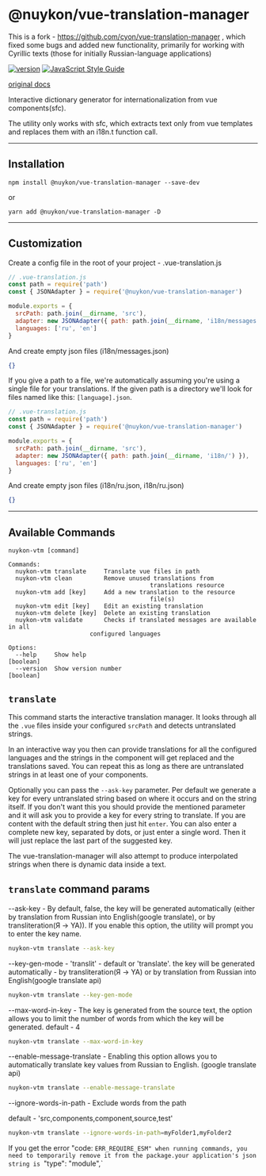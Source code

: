 # @nuykon/vue-translation-manager

This is a fork - https://github.com/cyon/vue-translation-manager , which fixed some bugs and added new functionality, primarily for working with Cyrillic texts (those for initially Russian-language applications)

[![version](https://badgen.net/npm/v/@nuykon/vue-translation-manager)](https://github.com/nuykon/vue-translation-manager)
[![JavaScript Style Guide](https://img.shields.io/badge/code_style-standard-brightgreen.svg)](https://standardjs.com)

[original docs](https://cyon.github.io/vue-translation-manager/introduction.html)

Interactive dictionary generator for internationalization from vue components(sfc).

The utility only works with sfc, which extracts text only from vue templates and replaces them with an i18n.t function call.

---
Installation
---

```
npm install @nuykon/vue-translation-manager --save-dev
```
or
```
yarn add @nuykon/vue-translation-manager -D
```

---
Customization
---

Create a config file in the root of your project - .vue-translation.js

```js
// .vue-translation.js
const path = require('path')
const { JSONAdapter } = require('@nuykon/vue-translation-manager')

module.exports = {
  srcPath: path.join(__dirname, 'src'),
  adapter: new JSONAdapter({ path: path.join(__dirname, 'i18n/messages.json') }),
  languages: ['ru', 'en']
}
```

And create empty json files (i18n/messages.json)

```json
{}
```

If you give a path to a file, we're automatically assuming you're using a single file for your translations. If
the given path is a directory we'll look for files named like this: `[language].json`.

```js
// .vue-translation.js
const path = require('path')
const { JSONAdapter } = require('@nuykon/vue-translation-manager')

module.exports = {
  srcPath: path.join(__dirname, 'src'),
  adapter: new JSONAdapter({ path: path.join(__dirname, 'i18n/') }),
  languages: ['ru', 'en']
}
```

And create empty json files (i18n/ru.json, i18n/ru.json)

```json
{}
```

---
Available Commands
---

```
nuykon-vtm [command]

Commands:
  nuykon-vtm translate     Translate vue files in path
  nuykon-vtm clean         Remove unused translations from
                                        translations resource
  nuykon-vtm add [key]     Add a new translation to the resource
                                        file(s)
  nuykon-vtm edit [key]    Edit an existing translation
  nuykon-vtm delete [key]  Delete an existing translation
  nuykon-vtm validate      Checks if translated messages are available in all
                       configured languages

Options:
  --help     Show help                                                 [boolean]
  --version  Show version number                                       [boolean]
```

## `translate`

This command starts the interactive translation manager. It looks through all the `.vue` files
inside your configured `srcPath` and detects untranslated strings.

In an interactive way you then can provide translations for all the configured languages and
the strings in the component will get replaced and the translations saved. You can repeat
this as long as there are untranslated strings in at least one of your components.

Optionally you can pass the `--ask-key` parameter. Per default we generate a key for every
untranslated string based on where it occurs and on the string itself. If you don't want this
you should provide the mentioned parameter and it will ask you to provide a key for every
string to translate. If you are content with the default string then just hit `enter`. You can
also enter a complete new key, separated by dots, or just enter a single word. Then it will
just replace the last part of the suggested key.

The vue-translation-manager will also attempt to produce interpolated strings when there
is dynamic data inside a text.


## `translate` command params


--ask-key - By default, false, the key will be generated automatically (either by translation from Russian into English(google translate), or by transliteration(Я -> YA)). If you enable this option, the utility will prompt you to enter the key name.
```bash
nuykon-vtm translate --ask-key
```

--key-gen-mode - 'translit' - default or 'translate'. the key will be generated automatically - by transliteration(Я -> YA) or by translation from Russian into English(google translate api)
```bash
nuykon-vtm translate --key-gen-mode
```

--max-word-in-key - The key is generated from the source text, the option allows you to limit the number of words from which the key will be generated. default - 4 
```bash
nuykon-vtm translate --max-word-in-key
```

--enable-message-translate - Enabling this option allows you to automatically translate key values from Russian to English. (google translate api)
```bash
nuykon-vtm translate --enable-message-translate
```

--ignore-words-in-path - Exclude words from the path

default - 'src,components,component,source,test'
```bash
nuykon-vtm translate --ignore-words-in-path=myFolder1,myFolder2
```

If you get the error "code: `ERR_REQUIRE_ESM" when running commands, you need to temporarily remove it from the package.your application's json string is `"type": "module",`

